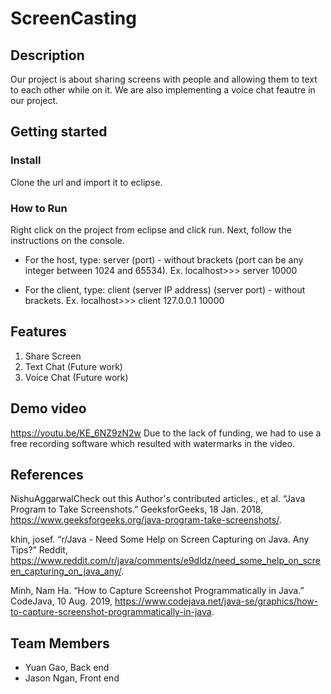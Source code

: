 # ScreenCasting

## Description

Our project is about sharing screens with people and allowing them to text to each other while on it. We are also implementing a voice chat feautre in our project. 

## Getting started

### Install
Clone the url and import it to eclipse.


### How to Run

Right click on the project from eclipse and click run.
Next, follow the instructions on the console.

* For the host, type: server (port) - without brackets (port can be any integer between 1024 and 65534).	Ex. localhost>>> server 10000
 	
* For the client, type: client (server IP address) (server port) - without brackets.	Ex. localhost>>> client 127.0.0.1 10000

## Features 
1. Share Screen
2. Text Chat (Future work)
3. Voice Chat (Future work)

## Demo video

https://youtu.be/KE_6NZ9zN2w
Due to the lack of funding, we had to use a free recording software which resulted with watermarks in the video.

## References

NishuAggarwalCheck out this Author's contributed articles., et al. “Java Program to Take Screenshots.” GeeksforGeeks, 18 Jan. 2018, https://www.geeksforgeeks.org/java-program-take-screenshots/.

khin, josef. “r/Java - Need Some Help on Screen Capturing on Java. Any Tips?” Reddit, https://www.reddit.com/r/java/comments/e9dldz/need_some_help_on_screen_capturing_on_java_any/.

Minh, Nam Ha. “How to Capture Screenshot Programmatically in Java.” CodeJava, 10 Aug. 2019, https://www.codejava.net/java-se/graphics/how-to-capture-screenshot-programmatically-in-java.

## Team Members

* Yuan Gao, Back end
* Jason Ngan, Front end

